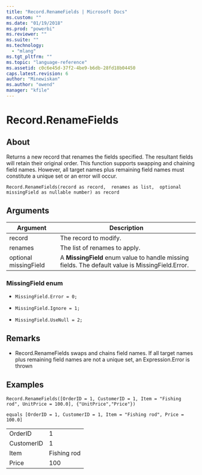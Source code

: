 ```yaml
---
title: "Record.RenameFields | Microsoft Docs"
ms.custom: ""
ms.date: "01/19/2018"
ms.prod: "powerbi"
ms.reviewer: ""
ms.suite: ""
ms.technology: 
  - "mlang"
ms.tgt_pltfrm: ""
ms.topic: "language-reference"
ms.assetid: c0c6e45d-37f2-4be9-b6db-28fd18b04450
caps.latest.revision: 6
author: "Minewiskan"
ms.author: "owend"
manager: "kfile"
---
```

# Record.RenameFields

  
## About  
Returns a new record that renames the fields specified. The resultant fields will retain their original order. This function supports swapping and chaining field names. However, all target names plus remaining field names must constitute a unique set or an error will occur.  
  
```  
Record.RenameFields(record as record,  renames as list,  optional missingField as nullable number) as record  
```  
  
## Arguments  
  
|Argument|Description|  
|------------|---------------|  
|record|The record to modify.|  
|renames|The list of renames to apply.|  
|optional missingField|A **MissingField** enum value to handle missing fields. The default value is MissingField.Error.|  
  
### MissingField enum  
  
-   `MissingField.Error = 0;`  
  
-   `MissingField.Ignore = 1;`  
  
-   `MissingField.UseNull = 2;`  
  
## <a name="__toc360789170"></a>Remarks  
  
-   Record.RenameFields swaps and chains field names.  If all target names plus remaining field names are not a unique set, an Expression.Error is thrown  
  
## Examples  
  
```  
Record.RenameFields([OrderID = 1, CustomerID = 1, Item = "Fishing rod", UnitPrice = 100.0], {"UnitPrice","Price"})  
```  
  
```  
equals [OrderID = 1, CustomerID = 1, Item = "Fishing rod", Price = 100.0]  
```  
  
|||  
|-|-|  
|OrderID|1|  
|CustomerID|1|  
|Item|Fishing rod|  
|Price|100|  
  
